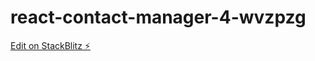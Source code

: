 # react-contact-manager-4-wvzpzg

[Edit on StackBlitz ⚡️](https://stackblitz.com/edit/react-contact-manager-4-wvzpzg)